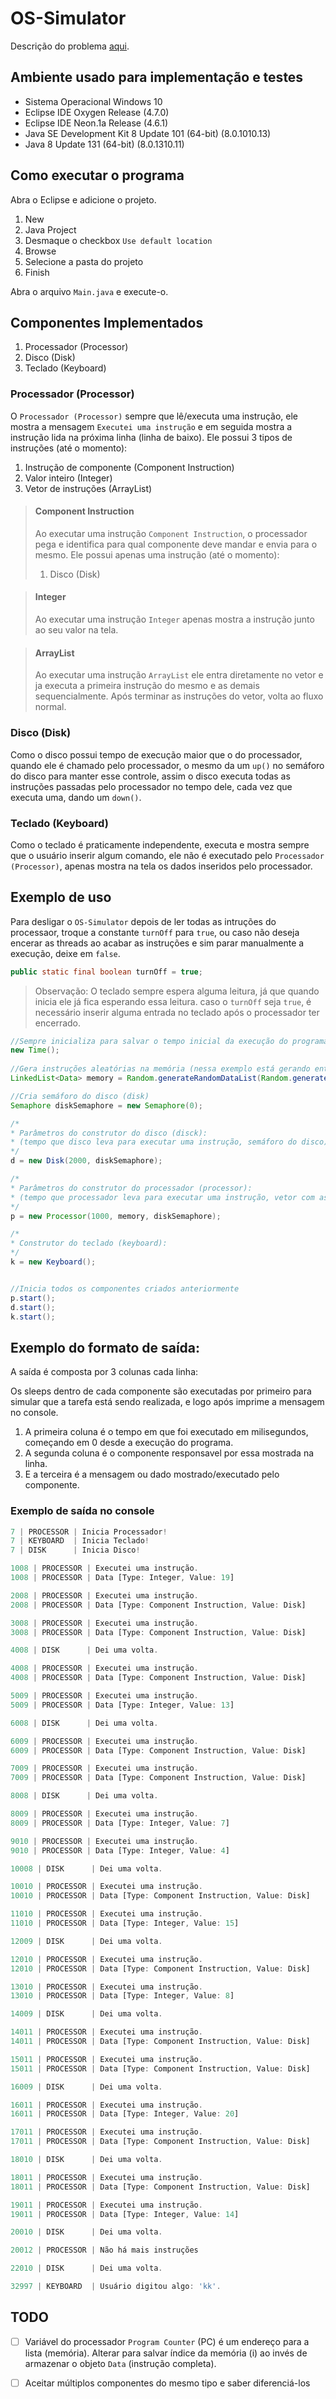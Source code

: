 # OS-Simulator

Descrição do problema [aqui](https://github.com/ingoguilherme/OS-Simulator/blob/master/example/TP2-SimulaSO.pdf).

## Ambiente usado para implementação e testes

* Sistema Operacional Windows 10
* Eclipse IDE Oxygen Release (4.7.0)
* Eclipse IDE Neon.1a Release (4.6.1)
* Java SE Development Kit 8 Update 101 (64-bit) (8.0.1010.13)
* Java 8 Update 131 (64-bit) (8.0.1310.11)

## Como executar o programa

Abra o Eclipse e adicione o projeto.

1. New
2. Java Project
3. Desmaque o checkbox `Use default location`
4. Browse
5. Selecione a pasta do projeto
6. Finish

Abra o arquivo `Main.java` e execute-o.

## Componentes Implementados

1. Processador (Processor)
2. Disco (Disk)
2. Teclado (Keyboard)

### Processador (Processor)

O `Processador (Processor)` sempre que lê/executa uma instrução, ele mostra a mensagem `Executei uma instrução` e em seguida mostra a instrução lida na próxima linha (linha de baixo). Ele possui 3 tipos de instruções (até o momento):

1. Instrução de componente (Component Instruction)
2. Valor inteiro (Integer)
3. Vetor de instruções (ArrayList)

> #### Component Instruction
> Ao executar uma instrução `Component Instruction`, o processador pega e identifica para qual componente deve mandar e envia para o mesmo. Ele possui apenas uma instrução (até o momento):
> 1. Disco (Disk)

> #### Integer
> Ao executar uma instrução `Integer` apenas mostra a instrução junto ao seu valor na tela.

> #### ArrayList
> Ao executar uma instrução `ArrayList` ele entra diretamente no vetor e ja executa a primeira instrução do mesmo e as demais sequencialmente. Após terminar as instruções do vetor, volta ao fluxo normal.

### Disco (Disk)

Como o disco possui tempo de execução maior que o do processador, quando ele é chamado pelo processador, o mesmo da um `up()` no semáforo do disco para manter esse controle, assim o disco executa todas as instruções passadas pelo processador no tempo dele, cada vez que executa uma, dando um `down()`.

### Teclado (Keyboard)

Como o teclado é praticamente independente, executa e mostra sempre que o usuário inserir algum comando, ele não é executado pelo `Processador (Processor)`, apenas mostra na tela os dados inseridos pelo processador.

## Exemplo de uso

Para desligar o `OS-Simulator` depois de ler todas as intruções do processaor, troque a constante `turnOff` para `true`, ou caso não deseja encerar as threads ao acabar as instruções e sim parar manualmente a execução, deixe em `false`.

```java
public static final boolean turnOff = true;
```

> Observação: O teclado sempre espera alguma leitura, já que quando inicia ele já fica esperando essa leitura. caso o `turnOff` seja `true`, é necessário inserir alguma entrada no teclado após o processador ter encerrado.

```java
//Sempre inicializa para salvar o tempo inicial da execução do programar (as mensagens mostradas no console utilizam funções estáticas dessa classe, e requerem a inicialização para mostrar os dados corretos)
new Time();
		
//Gera instruções aleatórias na memória (nessa exemplo está gerando entre 1 e 5 instruções aleatórias)
LinkedList<Data> memory = Random.generateRandomDataList(Random.generateRandomInt(1, 5));

//Cria semáforo do disco (disk)
Semaphore diskSemaphore = new Semaphore(0);

/*
* Parâmetros do construtor do disco (disck):
* (tempo que disco leva para executar uma instrução, semáforo do disco)
*/
d = new Disk(2000, diskSemaphore);

/*
* Parâmetros do construtor do processador (processor):
* (tempo que processador leva para executar uma instrução, vetor com as instruções, semáforo do disco)
*/
p = new Processor(1000, memory, diskSemaphore);

/*
* Construtor do teclado (keyboard):
*/
k = new Keyboard();


//Inicia todos os componentes criados anteriormente
p.start();
d.start();
k.start();
```

## Exemplo do formato de saída:

A saída é composta por 3 colunas cada linha:

Os sleeps dentro de cada componente são executadas por primeiro para simular que a tarefa está sendo realizada, e logo após
imprime a mensagem no console.

1. A primeira coluna é o tempo em que foi executado em milisegundos, começando em 0 desde a execução do programa.
2. A segunda coluna é o componente responsavel por essa mostrada na linha.
3. E a terceira é a mensagem ou dado mostrado/executado pelo componente.

### Exemplo de saída no console

```javascript
7 | PROCESSOR | Inicia Processador!
7 | KEYBOARD  | Inicia Teclado!
7 | DISK      | Inicia Disco!

1008 | PROCESSOR | Executei uma instrução.
1008 | PROCESSOR | Data [Type: Integer, Value: 19]

2008 | PROCESSOR | Executei uma instrução.
2008 | PROCESSOR | Data [Type: Component Instruction, Value: Disk]

3008 | PROCESSOR | Executei uma instrução.
3008 | PROCESSOR | Data [Type: Component Instruction, Value: Disk]

4008 | DISK      | Dei uma volta.

4008 | PROCESSOR | Executei uma instrução.
4008 | PROCESSOR | Data [Type: Component Instruction, Value: Disk]

5009 | PROCESSOR | Executei uma instrução.
5009 | PROCESSOR | Data [Type: Integer, Value: 13]

6008 | DISK      | Dei uma volta.

6009 | PROCESSOR | Executei uma instrução.
6009 | PROCESSOR | Data [Type: Component Instruction, Value: Disk]

7009 | PROCESSOR | Executei uma instrução.
7009 | PROCESSOR | Data [Type: Component Instruction, Value: Disk]

8008 | DISK      | Dei uma volta.

8009 | PROCESSOR | Executei uma instrução.
8009 | PROCESSOR | Data [Type: Integer, Value: 7]

9010 | PROCESSOR | Executei uma instrução.
9010 | PROCESSOR | Data [Type: Integer, Value: 4]

10008 | DISK      | Dei uma volta.

10010 | PROCESSOR | Executei uma instrução.
10010 | PROCESSOR | Data [Type: Component Instruction, Value: Disk]

11010 | PROCESSOR | Executei uma instrução.
11010 | PROCESSOR | Data [Type: Integer, Value: 15]

12009 | DISK      | Dei uma volta.

12010 | PROCESSOR | Executei uma instrução.
12010 | PROCESSOR | Data [Type: Component Instruction, Value: Disk]

13010 | PROCESSOR | Executei uma instrução.
13010 | PROCESSOR | Data [Type: Integer, Value: 8]

14009 | DISK      | Dei uma volta.

14011 | PROCESSOR | Executei uma instrução.
14011 | PROCESSOR | Data [Type: Component Instruction, Value: Disk]

15011 | PROCESSOR | Executei uma instrução.
15011 | PROCESSOR | Data [Type: Component Instruction, Value: Disk]

16009 | DISK      | Dei uma volta.

16011 | PROCESSOR | Executei uma instrução.
16011 | PROCESSOR | Data [Type: Integer, Value: 20]

17011 | PROCESSOR | Executei uma instrução.
17011 | PROCESSOR | Data [Type: Component Instruction, Value: Disk]

18010 | DISK      | Dei uma volta.

18011 | PROCESSOR | Executei uma instrução.
18011 | PROCESSOR | Data [Type: Component Instruction, Value: Disk]

19011 | PROCESSOR | Executei uma instrução.
19011 | PROCESSOR | Data [Type: Integer, Value: 14]

20010 | DISK      | Dei uma volta.

20012 | PROCESSOR | Não há mais instruções

22010 | DISK      | Dei uma volta.

32997 | KEYBOARD  | Usuário digitou algo: 'kk'.

```


## TODO

- [ ] Variável do processador `Program Counter` (PC) é um endereço para a lista (memória). Alterar para salvar índice da memória (i) ao invés de armazenar o objeto `Data` (instrução completa).
- [ ] Aceitar múltiplos componentes do mesmo tipo e saber diferenciá-los

